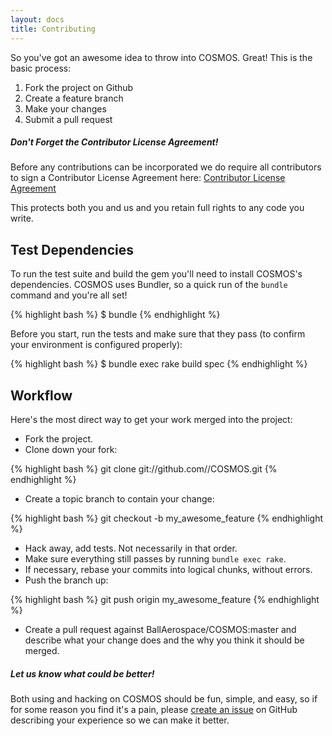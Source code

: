 ```yaml
---
layout: docs
title: Contributing
---
```


So you've got an awesome idea to throw into COSMOS. Great! This is the basic process:

1. Fork the project on Github
1. Create a feature branch
1. Make your changes
1. Submit a pull request

<div class="note">
  <h5>Don't Forget the Contributor License Agreement!</h5>
  <p>
Before any contributions can be incorporated we do require all contributors to sign a Contributor License Agreement here: <a href="https://docs.google.com/forms/d/1ppnHUSXtY1GRTNPIyUaB1OYHbW5Ca67GFMgMRPBG8u0/viewform">Contributor License Agreement</a>

This protects both you and us and you retain full rights to any code you write.

  </p>
</div>

## Test Dependencies

To run the test suite and build the gem you'll need to install COSMOS's
dependencies. COSMOS uses Bundler, so a quick run of the `bundle` command and
you're all set!

{% highlight bash %}
\$ bundle
{% endhighlight %}

Before you start, run the tests and make sure that they pass (to confirm your
environment is configured properly):

{% highlight bash %}
\$ bundle exec rake build spec
{% endhighlight %}

## Workflow

Here's the most direct way to get your work merged into the project:

- Fork the project.
- Clone down your fork:

{% highlight bash %}
git clone git://github.com/<username>/COSMOS.git
{% endhighlight %}

- Create a topic branch to contain your change:

{% highlight bash %}
git checkout -b my_awesome_feature
{% endhighlight %}

- Hack away, add tests. Not necessarily in that order.
- Make sure everything still passes by running `bundle exec rake`.
- If necessary, rebase your commits into logical chunks, without errors.
- Push the branch up:

{% highlight bash %}
git push origin my_awesome_feature
{% endhighlight %}

- Create a pull request against BallAerospace/COSMOS:master and describe what your
  change does and the why you think it should be merged.

<div class="note">
  <h5>Let us know what could be better!</h5>
  <p>
    Both using and hacking on COSMOS should be fun, simple, and easy, so if for
    some reason you find it's a pain, please <a
    href="{{ site.repository }}/issues/new">create an issue</a> on
    GitHub describing your experience so we can make it better.
  </p>
</div>
